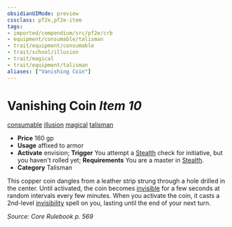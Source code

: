 ```yaml
---
obsidianUIMode: preview
cssclass: pf2e,pf2e-item
tags:
- imported/compendium/src/pf2e/crb
- equipment/consumable/talisman
- trait/equipment/consumable
- trait/school/illusion
- trait/magical
- trait/equipment/talisman
aliases: ["Vanishing Coin"]
---
```

# Vanishing Coin *Item 10*  
[consumable](consumable.md)  [illusion](illusion.md)  [magical](magical.md)  [talisman](talisman.md)  

- **Price** 160 gp
- **Usage** affixed to armor
- **Activate** envision; **Trigger** You attempt a [Stealth](../../skills.md#Stealth) check for initiative, but you haven't rolled yet; **Requirements** You are a master in [Stealth](../../skills.md#Stealth).
- **Category** Talisman

This copper coin dangles from a leather strip strung through a hole drilled in the center. Until activated, the coin becomes [invisible](conditions.md#Invisible) for a few seconds at random intervals every few minutes. When you activate the coin, it casts a 2nd-level [invisibility](../../spells/invisibility.md) spell on you, lasting until the end of your next turn.

*Source: Core Rulebook p. 569*